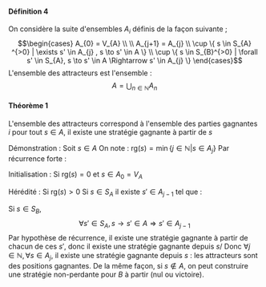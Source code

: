 #### Définition 4
On considère la suite d'ensembles $A_{i}$ définis de la façon suivante ; 
$$\begin{cases}
A_{0} = V_{A} \\
 \\
A_{j+1} = A_{j} \\
\cup \{ s \in S_{A} ^{>0} | \exists s' \in A_{j} , s \to s' \in A \} \\
\cup \{  s \in S_{B}^{>0} | \forall s' \in S_{A}, s \to s' \in A \Rightarrow s' \in A_{j}  \}
\end{cases}$$
L'ensemble des attracteurs est l'ensemble : 
$$A = \bigcup_{n \in \mathbb{N}} A_{n}$$

#### Théorème 1
L'ensemble des attracteurs correspond à l'ensemble des parties gagnantes $i$ pour tout $s \in A$, il existe une stratégie gagnante à partir de $s$

Démonstration : 
Soit $s \in A$
On note : $\mathrm{rg}(s) = \min\{ j \in \mathbb{N} | s \in A_{j} \}$
Par récurrence forte : 

Initialisation : 
Si $\mathrm{rg}(s) =0$ et $s \in A_{0} = V_{A}$

Hérédité : 
Si $\mathrm{rg}(s) >0$
Si $s \in S_{A}$ il existe $s' \in A_{j-1}$ tel que : 


Si $s \in S_{B}$,
$$\forall s' \in S_{A}, s \to s' \in A \Rightarrow s' \in A_{j-1}$$
Par hypothèse de récurrence, il existe une stratégie gagnante à partir de chacun de ces $s'$, donc il existe une stratégie gagnante depuis $s$/
Donc $\forall j \in \mathbb{N}, \forall s \in A_{j},$ il existe une stratégie gagnante depuis $s$ : les attracteurs sont des positions gagnantes. 
De la même façon, si $s \not\in A$, on peut construire une stratégie non-perdante pour $B$ à partir (nul ou victoire). 
